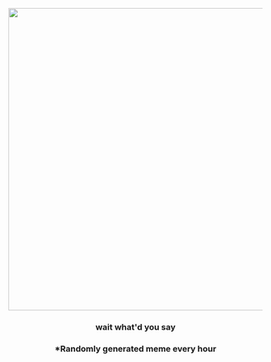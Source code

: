 <p align="center">
        <img src="https://i.redd.it/2sxhenffk5o81.gif" width="600" height="600">
        </p>
        <h3 align="center">wait what'd you say</h3>
        <h3 align="center">*Randomly generated meme every hour</h3>
    